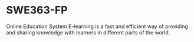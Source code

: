# SWE363-FP
Online Education System 
 E-learning  is  a  fast  and  efficient  way  of  providing  and  sharing  knowledge  with learners in different parts of the world.